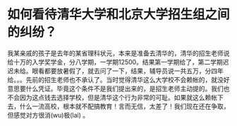 # 如何看待清华大学和北京大学招生组之间的纠纷？
我某亲戚的孩子是去年的某省理科状元，本来是准备去清华的，清华的招生老师说给十万的入学奖学金，分八学期，一学期12500。结果第一学期给了，第二学期迟迟未给。眼看都要放暑假了，就去问了一下，结果，辅导员说一共五万，分四年给。。。先前的招生老师也不承认了。当时觉得清华这么大学校不会赖帐的，就没好意思要什么凭证。毕竟这个条件不是我们提出来的，是招生老师主动提的。我们也不会因为这点钱去选择学校，但是清华这个行为非常的可耻。如果就这么赖帐下去，什么一流高校，根本就不配搞教育！言而无信，太差了！我们现在还在争取，但感觉对方很消(wu)极(lai) 。
